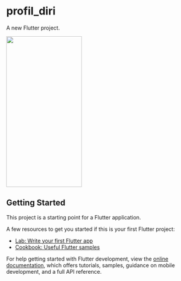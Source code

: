 # profil_diri

A new Flutter project.

<img src="https://github.com/user-attachments/assets/4ddd9edf-d1c2-4e52-bf26-ae1f944663d7" data-canonical-src="https://github.com/user-attachments/assets/4ddd9edf-d1c2-4e52-bf26-ae1f944663d7" width="200" height="400"/>

## Getting Started

This project is a starting point for a Flutter application.

A few resources to get you started if this is your first Flutter project:

- [Lab: Write your first Flutter app](https://docs.flutter.dev/get-started/codelab)
- [Cookbook: Useful Flutter samples](https://docs.flutter.dev/cookbook)

For help getting started with Flutter development, view the
[online documentation](https://docs.flutter.dev/), which offers tutorials,
samples, guidance on mobile development, and a full API reference.
